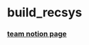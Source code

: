 ﻿# build_recsys

### [team notion page](https://www.notion.so/chanrankim/Build-RecSys-9755b3ffc1124dadae47c6f735059beb?pvs=4)

